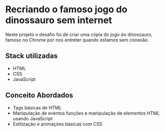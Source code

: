 
# Recriando o famoso jogo do dinossauro sem internet

Neste projeto o desafio foi de criar uma cópia do jogo do dinossauro, famoso no Chrome por nos entreter quando estamos sem conexão. 

## Stack utilizadas

- HTML
- CSS
- JavaScript

## Conceito Abordados

- Tags básicas de HTML
- Manipulação de eventos funções e manipulação de elementos HTML usando JavaScript
- Estilização e animações básicas com CSS

